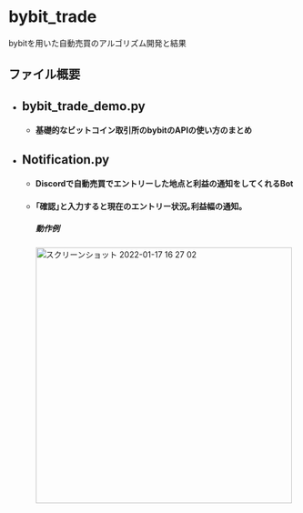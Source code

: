 # bybit_trade
bybitを用いた自動売買のアルゴリズム開発と結果

## ファイル概要

- ## bybit_trade_demo.py
  - #### 基礎的なビットコイン取引所のbybitのAPIの使い方のまとめ

- ## Notification.py
  - #### Discordで自動売買でエントリーした地点と利益の通知をしてくれるBot
  - #### ｢確認｣と入力すると現在のエントリー状況｡利益幅の通知｡
 
    ##### 動作例
    <img width="450" alt="スクリーンショット 2022-01-17 16 27 02" src="https://user-images.githubusercontent.com/61785070/149726757-1ada3ade-0b72-42e0-8bfe-1328cfe1af77.png">

